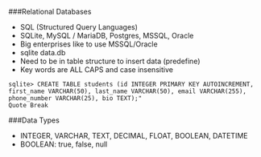 ###Relational Databases
- SQL (Structured Query Languages)
- SQLite, MySQL / MariaDB, Postgres, MSSQL, Oracle
- Big enterprises like to use MSSQL/Oracle
- sqlite data.db
- Need to be in table structure to insert data (predefine)
- Key words are ALL CAPS and case insensitive
```
sqlite> CREATE TABLE students (id INTEGER PRIMARY KEY AUTOINCREMENT,
first_name VARCHAR(50), last_name VARCHAR(50), email VARCHAR(255),
phone_number VARCHAR(25), bio TEXT);"
Quote Break
```
###Data Types
- INTEGER, VARCHAR, TEXT, DECIMAL, FLOAT, BOOLEAN, DATETIME
- BOOLEAN: true, false, null
